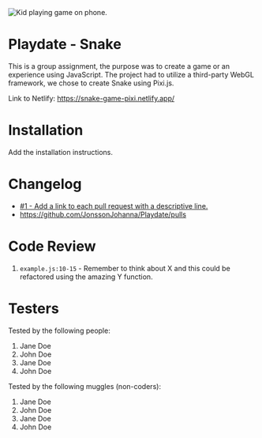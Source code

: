 <img src="https://media.giphy.com/media/TFMoOxjnAAMbm/giphy.gif" alt="Kid playing game on phone.">

# Playdate - Snake

This is a group assignment, the purpose was to create a game or an experience using JavaScript. The project had to utilize a third-party WebGL framework, we chose to create Snake using Pixi.js.

Link to Netlify: https://snake-game-pixi.netlify.app/

# Installation

Add the installation instructions.

# Changelog

-   [#1 - Add a link to each pull request with a descriptive line.](#1)
-   https://github.com/JonssonJohanna/Playdate/pulls

# Code Review

1. `example.js:10-15` - Remember to think about X and this could be refactored using the amazing Y function.

# Testers

Tested by the following people:

1. Jane Doe
2. John Doe
3. Jane Doe
4. John Doe

Tested by the following muggles (non-coders):

1. Jane Doe
2. John Doe
3. Jane Doe
4. John Doe
